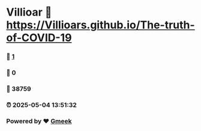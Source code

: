 # Villioar :link: https://Villioars.github.io/The-truth-of-COVID-19 
### :page_facing_up: [1](https://Villioars.github.io/The-truth-of-COVID-19/tag.html) 
### :speech_balloon: 0 
### :hibiscus: 38759 
### :alarm_clock: 2025-05-04 13:51:32 
### Powered by :heart: [Gmeek](https://github.com/Meekdai/Gmeek)
